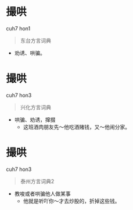 # 撮哄
cuh7 hon1
> 东台方言词典
- 劝诱、哄骗。

# 撮哄
cuh7 hon3
> 兴化方言词典
- 哄骗、劝诱，撺掇
  - 这班酒肉朋友先～他吃酒赌钱，又～他闹分家。

# 撮哄
cuh7 hon3
> 泰州方言词典2
- 教唆或者哄骗他人做某事
  - 他就是听吖你～才去炒股的，折掉这些钱。

